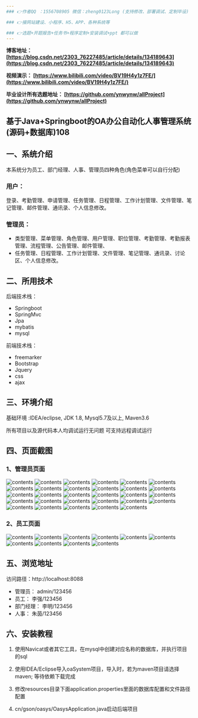 ```yaml
---
### 👉作者QQ ：1556708905 微信：zheng0123Long (支持修改、部署调试、定制毕设)

### 👉接网站建设、小程序、H5、APP、各种系统等

### 👉选题+开题报告+任务书+程序定制+安装调试+ppt 都可以做
---
```


**博客地址：
[https://blog.csdn.net/2303_76227485/article/details/134189643](https://blog.csdn.net/2303_76227485/article/details/134189643)**

**视频演示：
[https://www.bilibili.com/video/BV19H4y1z7FE/](https://www.bilibili.com/video/BV19H4y1z7FE/)**

**毕业设计所有选题地址：
[https://github.com/ynwynw/allProject](https://github.com/ynwynw/allProject)**

## 基于Java+Springboot的OA办公自动化人事管理系统(源码+数据库)108

## 一、系统介绍

本系统分为员工、部门经理、人事、管理员四种角色(角色菜单可以自行分配)

### 用户：
登录、考勤管理、申请管理、任务管理、日程管理、工作计划管理、文件管理、笔记管理、邮件管理、通讯录、个人信息修改。

### 管理员：
- 类型管理、菜单管理、角色管理、用户管理、职位管理、考勤管理、考勤报表管理、流程管理、公告管理、邮件管理、
- 任务管理、日程管理、工作计划管理、文件管理、笔记管理、通讯录、讨论区、个人信息修改。

## 二、所用技术
后端技术栈：
- Springboot
- SpringMvc
- Jpa
- mybatis
- mysql

前端技术栈：
- freemarker
- Bootstrap
- Jquery
- css
- ajax

## 三、环境介绍
基础环境 :IDEA/eclipse, JDK 1.8, Mysql5.7及以上, Maven3.6

所有项目以及源代码本人均调试运行无问题 可支持远程调试运行

## 四、页面截图
### 1、管理员页面
![contents](./picture/picture1.png)
![contents](./picture/picture2.png)
![contents](./picture/picture3.png)
![contents](./picture/picture4.png)
![contents](./picture/picture5.png)
![contents](./picture/picture6.png)
![contents](./picture/picture7.png)
![contents](./picture/picture8.png)
![contents](./picture/picture9.png)
![contents](./picture/picture10.png)
![contents](./picture/picture11.png)
![contents](./picture/picture12.png)
![contents](./picture/picture13.png)
![contents](./picture/picture14.png)
![contents](./picture/picture15.png)
![contents](./picture/picture16.png)
![contents](./picture/picture17.png)
![contents](./picture/picture18.png)
![contents](./picture/picture19.png)
![contents](./picture/picture20.png)
![contents](./picture/picture21.png)
![contents](./picture/picture22.png)
![contents](./picture/picture23.png)
![contents](./picture/picture24.png)
![contents](./picture/picture25.png)
![contents](./picture/picture26.png)
![contents](./picture/picture27.png)
![contents](./picture/picture28.png)
![contents](./picture/picture29.png)
### 2、员工页面
![contents](./picture/picture30.png)
![contents](./picture/picture31.png)
![contents](./picture/picture32.png)
![contents](./picture/picture33.png)
![contents](./picture/picture34.png)
![contents](./picture/picture35.png)
![contents](./picture/picture36.png)
![contents](./picture/picture37.png)
![contents](./picture/picture38.png)
![contents](./picture/picture39.png)

## 五、浏览地址
 访问路径：http://localhost:8088 
          
- 管理员：  admin/123456
- 员工：    李强/123456
- 部门经理： 李明/123456
- 人事： 朱茵/123456

## 六、安装教程

1. 使用Navicat或者其它工具，在mysql中创建对应名称的数据库，并执行项目的sql

2. 使用IDEA/Eclipse导入oaSystem项目，导入时，若为maven项目请选择maven; 等待依赖下载完成

3. 修改resources目录下面application.properties里面的数据库配置和文件路径配置

4. cn/gson/oasys/OasysApplication.java启动后端项目




